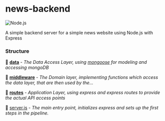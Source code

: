 # news-backend
![Node.js](https://github.com/DanielBelokon/news-backend/workflows/Node.js%20CI/badge.svg)

A simple backend server for a simple news website using Node.js with Express

### Structure

:file_folder: [**data**](src/data) - _The Data Access Layer, using [mongoose](https://github.com/Automattic/mongoose) for modeling and accessing mongoDB_

:file_folder: [**middleware**](src/middleware) - _The Domain layer, implementing functions which access the data layer, that are then used by the..._

:file_folder: [**routes**](src/routes) - _Application Layer, using express and express routes to provide the actual API access points_

:page_with_curl: [server.js](src/server.js) - _The main entry point, initializes express and sets up the first steps in the pipeline._
